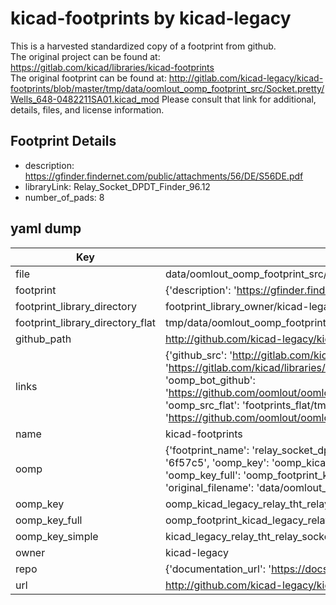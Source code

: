 # kicad-footprints by kicad-legacy  
This is a harvested standardized copy of a footprint from github.  
The original project can be found at:  
https://gitlab.com/kicad/libraries/kicad-footprints  
The original footprint can be found at:
http://gitlab.com/kicad-legacy/kicad-footprints/blob/master/tmp/data/oomlout_oomp_footprint_src/Socket.pretty/Wells_648-0482211SA01.kicad_mod
Please consult that link for additional, details, files, and license information.  
## Footprint Details
* description: https://gfinder.findernet.com/public/attachments/56/DE/S56DE.pdf  
* libraryLink: Relay_Socket_DPDT_Finder_96.12  
* number_of_pads: 8  
## yaml dump  
| Key | Value |  
| --- | --- |  
| file | data/oomlout_oomp_footprint_src/kicad-footprints/Relay_THT.pretty/Relay_Socket_DPDT_Finder_96.12.kicad_mod |  
| footprint | {'description': 'https://gfinder.findernet.com/public/attachments/56/DE/S56DE.pdf', 'libraryLink': 'Relay_Socket_DPDT_Finder_96.12', 'number_of_pads': 8} |  
| footprint_library_directory | footprint_library_owner/kicad-legacy_kicad-footprints |  
| footprint_library_directory_flat | tmp/data/oomlout_oomp_footprint_src/footprints_flat/kicad_legacy_relay_tht_relay_socket_dpdt_finder_96_12/working |  
| github_path | http://github.com/kicad-legacy/kicad-footprints/blob/master/tmp/data/oomlout_oomp_footprint_src/Relay_THT.pretty/Relay_Socket_DPDT_Finder_96.12.kicad_mod |  
| links | {'github_src': 'http://gitlab.com/kicad-legacy/kicad-footprints/blob/master/tmp/data/oomlout_oomp_footprint_src/Socket.pretty/Wells_648-0482211SA01.kicad_mod', 'github_src_repo': 'https://gitlab.com/kicad/libraries/kicad-footprints', 'oomp_bot': 'tmp/data/oomlout_oomp_footprint_src/footprints/kicad_legacy_relay_tht_relay_socket_dpdt_finder_96_12/working', 'oomp_bot_github': 'https://github.com/oomlout/oomlout_oomp_footprint_bot/tree/main/tmp/data/oomlout_oomp_footprint_src/footprints/kicad_legacy_relay_tht_relay_socket_dpdt_finder_96_12/working', 'oomp_src_flat': 'footprints_flat/tmp/data/oomlout_oomp_footprint_src/footprints_flat/kicad_legacy_relay_tht_relay_socket_dpdt_finder_96_12/working', 'oomp_src_flat_github': 'https://github.com/oomlout/oomlout_oomp_footprint_src/tree/main/tmp/data/oomlout_oomp_footprint_src/footprints_flat/kicad_legacy_relay_tht_relay_socket_dpdt_finder_96_12/working'} |  
| name | kicad-footprints |  
| oomp | {'footprint_name': 'relay_socket_dpdt_finder_96_12', 'library_name': 'relay_tht', 'md5': '6f57c55004b8720265911b2c25e7dd0d', 'md5_10': '6f57c55004', 'md5_5': '6f57c', 'md5_6': '6f57c5', 'oomp_key': 'oomp_kicad_legacy_relay_tht_relay_socket_dpdt_finder_96_12', 'oomp_key_extra': 'oomp_footprint_kicad_legacy_relay_tht_relay_socket_dpdt_finder_96_12', 'oomp_key_full': 'oomp_footprint_kicad_legacy_relay_tht_relay_socket_dpdt_finder_96_12_6f57c5', 'oomp_key_simple': 'kicad_legacy_relay_tht_relay_socket_dpdt_finder_96_12', 'original_filename': 'data/oomlout_oomp_footprint_src/kicad-footprints/Relay_THT.pretty/Relay_Socket_DPDT_Finder_96.12.kicad_mod', 'owner_name': 'kicad_legacy'} |  
| oomp_key | oomp_kicad_legacy_relay_tht_relay_socket_dpdt_finder_96_12 |  
| oomp_key_full | oomp_footprint_kicad_legacy_relay_tht_relay_socket_dpdt_finder_96_12 |  
| oomp_key_simple | kicad_legacy_relay_tht_relay_socket_dpdt_finder_96_12 |  
| owner | kicad-legacy |  
| repo | {'documentation_url': 'https://docs.github.com/rest/repos/repos#get-a-repository', 'message': 'Not Found'} |  
| url | http://github.com/kicad-legacy/kicad-footprints |  

